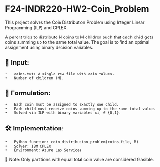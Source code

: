 # F24-INDR220-HW2-Coin_Problem

This project solves the Coin Distribution Problem using Integer Linear Programming (ILP) and CPLEX.

A parent tries to distribute N coins to M children such that each child gets coins summing up to the same total value. The goal is to find an optimal assignment using binary decision variables.

## 📄 Input:
	•	coins.txt: A single-row file with coin values.
	•	Number of children (M).

## 🧠 Formulation:
	•	Each coin must be assigned to exactly one child.
	•	Each child must receive coins summing up to the same total value.
	•	Solved via ILP with binary variables xij ∈ {0,1}.

## 🛠 Implementation:
	•	Python function: coin_distribution_problem(coins_file, M)
	•	Solver: IBM CPLEX
	•	Environment: Azure Lab Services

📌 Note: Only partitions with equal total coin value are considered feasible.
